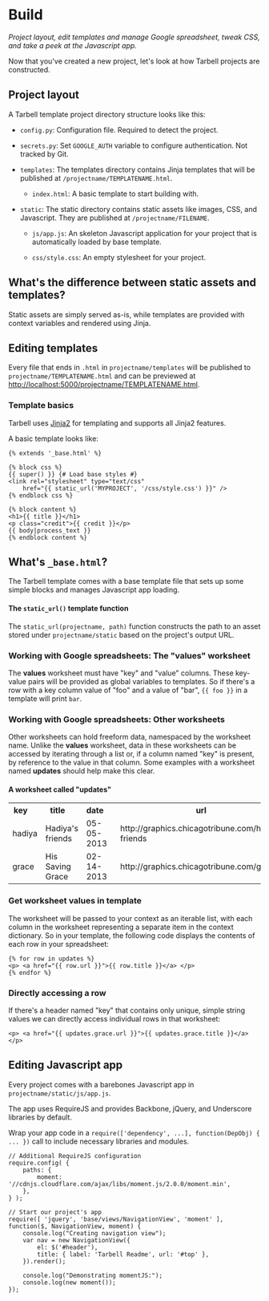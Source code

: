 # Build
*Project layout, edit templates and manage Google spreadsheet, tweak CSS, and take a peek at
the Javascript app.*

Now that you've created a new project, let's look at how Tarbell projects are constructed.

## Project layout

<div class="row">

<div class="col-md-7"> 
<p>A Tarbell template project directory structure looks like this:</p>

<ul class="directories">
<li><p><code>config.py</code>: Configuration file. Required to detect the project.</p></li>
<li><p><code>secrets.py</code>: Set <code>GOOGLE_AUTH</code> variable to configure authentication. Not tracked by Git.</p></li>
<li><p><code>templates</code>: The templates directory contains Jinja templates that will be published at <code>/projectname/TEMPLATENAME.html</code>.</p>
    <ul>
        <li><p><code>index.html</code>: A basic template to start building with.</p></li>
    </ul>
</li>
<li><p><code>static</code>: The static directory contains static assets like images, CSS, and Javascript. They are published at <code>/projectname/FILENAME</code>.</p></li>
    <ul>
        <li><p><code>js/app.js</code>: An skeleton Javascript application for your project that is automatically loaded by base template.</p></li>
        <li><p><code>css/style.css</code>: An empty stylesheet for your project.</p></li>
    </ul>
</li>
</ul>
</div>

<div class="col-md-4 col-md-offset-1 aside">
    <h2><i class="icon icon-question-sign"></i> What's the difference between static assets and templates?</h2> 
    <p>Static assets are simply served as-is, while templates are provided with context variables and rendered using Jinja.</p>
</div>

</div>

## Editing templates

Every file that ends in `.html` in `projectname/templates` will be published to
`projectname/TEMPLATENAME.html` and can be previewed at <a href="http://localhost:5000/projectname/TEMPLATENAME.html">http://localhost:5000/projectname/TEMPLATENAME.html</a>.

### Template basics

<div class="row">

<div class="col-md-8"> 
<p>Tarbell uses <a href="http://jinja.pocoo.org/docs/">Jinja2</a> for templating and supports
all Jinja2 features.</p>

<p>A basic template looks like:</p>

<pre><code class="django">&#123;% extends '_base.html' %&#125;

&#123;% block css %&#125;
&#123;&#123; super() &#125;&#125; &#123;# Load base styles #&#125;
&lt;link rel="stylesheet" type="text/css"
    href="&#123;&#123; static_url('MYPROJECT', '/css/style.css') &#125;&#125;" /&gt;
&#123;% endblock css %&#125;

&#123;% block content %&#125;
&lt;h1&gt;&#123;&#123; title &#125;&#125;&lt;/h1&gt;
&lt;p class="credit"&gt;&#123;&#123; credit &#125;&#125;&lt;/p&gt;
&#123;&#123; body|process_text &#125;&#125;
&#123;% endblock content %&#125;
</code></pre>

</div>

<div class="col-md-4 aside">
    <h2><i class="icon icon-question-sign"></i> What's <code>_base.html</code>?</h2> 
    <p>The Tarbell template comes with a base template file that sets up some simple blocks and manages Javascript app loading.</p>
</div>

</div>

#### The `static_url()` template function

The `static_url(projectname, path)` function constructs the path to an asset 
stored under `projectname/static` based on the project's output URL.

### Working with Google spreadsheets: The "values" worksheet

The <strong>values</strong> worksheet must have "key" and
"value" columns. These key-value pairs will be provided as global
variables to templates. So if there's a row with a key column value
of "foo" and a value of "bar", <code>{{ foo }}</code> in a template will print
<code>bar</code>.

### Working with Google spreadsheets: Other worksheets

Other worksheets can hold freeform data, namespaced by the
worksheet name. Unlike the <strong>values</strong> worksheet, data in these
worksheets can be accessed by iterating through a list or, if a column named
"key" is present, by reference to the value in that column. Some examples with 
a worksheet named <strong>updates</strong> should help make this clear.

#### A worksheet called "updates"

<table class="table">
    <tr>
        <th>key&nbsp;&nbsp;&nbsp;&nbsp;</th>
        <th>title&nbsp;&nbsp;&nbsp;&nbsp;</th>
        <th>date&nbsp;&nbsp;&nbsp;&nbsp;</th>
        <th>url&nbsp;&nbsp;&nbsp;&nbsp;</th>
    </tr>
    <tr>
        <td>hadiya</td>
        <td>Hadiya's friends</td>
        <td>05-05-2013</td>
        <td>http://graphics.chicagotribune.com/hadiyas-friends</td>
    </tr>
    <tr>
        <td>grace</td>
        <td>His Saving Grace</td>
        <td>02-14-2013</td>
        <td>http://graphics.chicagotribune.com/grace</td>
    </tr>
</table>

<h3>Get worksheet values in template</h3>

<p>The worksheet will be passed to your context as an iterable list, with each
column in the worksheet representing a separate item in the context dictionary. So in your
template, the following code displays the contents of each row in your spreadsheet:</p>

<pre><code class="django">&#123;% for row in updates %&#125;
&lt;p&gt; &lt;a href="&#123;&#123; row.url &#125;&#125;"&gt;&#123;&#123; row.title &#125;&#125;&lt;/a&gt; &lt;/p&gt; 
&#123;% endfor %&#125;</code></pre>

<h3>Directly accessing a row</h3>

<p>If there's a header named "key" that contains only unique, simple string values
we can directly access individual rows in that worksheet:</p>

<pre><code class="django">&lt;p&gt; &lt;a href="&#123;&#123; updates.grace.url &#125;&#125;"&gt;&#123;&#123; updates.grace.title &#125;&#125;&lt;/a&gt; &lt;/p&gt;</code></pre>

## Editing Javascript app

Every project comes with a barebones Javascript app in `projectname/static/js/app.js`.

The app uses RequireJS and provides Backbone, jQuery, and Underscore libraries by
default.

Wrap your app code in a `require(['dependency', ...], function(DepObj) { ... })`
call to include necessary libraries and modules. 

<pre><code class="javascript">// Additional RequireJS configuration
require.config( {
    paths: {
        moment: '//cdnjs.cloudflare.com/ajax/libs/moment.js/2.0.0/moment.min',
    },
} );

// Start our project's app
require([ 'jquery', 'base/views/NavigationView', 'moment' ],
function($, NavigationView, moment) {
    console.log("Creating navigation view");
    var nav = new NavigationView({
        el: $('#header'),
        title: { label: 'Tarbell Readme', url: '#top' },
    }).render();

    console.log("Demonstrating momentJS:");
    console.log(new moment());
});
</code></pre>
